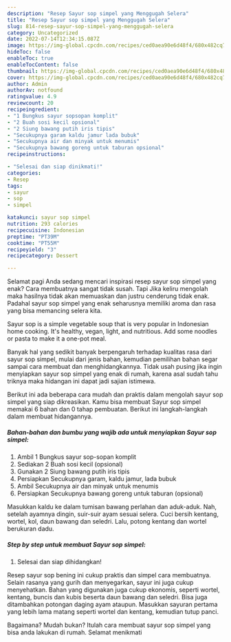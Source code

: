 ```yaml
---
description: "Resep Sayur sop simpel yang Menggugah Selera"
title: "Resep Sayur sop simpel yang Menggugah Selera"
slug: 814-resep-sayur-sop-simpel-yang-menggugah-selera
category: Uncategorized
date: 2022-07-14T12:34:15.087Z
image: https://img-global.cpcdn.com/recipes/ced0aea90e6d48f4/680x482cq70/sayur-sop-simpel-foto-resep-utama.jpg
hideToc: false
enableToc: true
enableTocContent: false
thumbnail: https://img-global.cpcdn.com/recipes/ced0aea90e6d48f4/680x482cq70/sayur-sop-simpel-foto-resep-utama.jpg
cover: https://img-global.cpcdn.com/recipes/ced0aea90e6d48f4/680x482cq70/sayur-sop-simpel-foto-resep-utama.jpg
author: Admin
authorAv: notfound
ratingvalue: 4.9
reviewcount: 20
recipeingredient:
- "1 Bungkus sayur sopsopan komplit"
- "2 Buah sosi kecil opsional"
- "2 Siung bawang putih iris tipis"
- "Secukupnya garam kaldu jamur lada bubuk"
- "Secukupnya air dan minyak untuk menumis"
- "Secukupnya bawang goreng untuk taburan opsional"
recipeinstructions:

- "Selesai dan siap dinikmati!"
categories:
- Resep
tags:
- sayur
- sop
- simpel

katakunci: sayur sop simpel 
nutrition: 293 calories
recipecuisine: Indonesian
preptime: "PT39M"
cooktime: "PT55M"
recipeyield: "3"
recipecategory: Dessert

---
```



Selamat pagi Anda sedang mencari inspirasi resep sayur sop simpel yang enak? Cara membuatnya sangat tidak susah. Tapi Jika keliru mengolah maka hasilnya tidak akan memuaskan dan justru cenderung tidak enak. Padahal sayur sop simpel yang enak seharusnya memiliki aroma dan rasa yang bisa memancing selera kita.


Sayur sop is a simple vegetable soup that is very popular in Indonesian home cooking. It&#39;s healthy, vegan, light, and nutritious. Add some noodles or pasta to make it a one-pot meal.

Banyak hal yang sedikit banyak berpengaruh terhadap kualitas rasa dari sayur sop simpel, mulai dari jenis bahan, kemudian pemilihan bahan segar sampai cara membuat dan menghidangkannya. Tidak usah pusing jika ingin menyiapkan sayur sop simpel yang enak di rumah, karena asal sudah tahu triknya maka hidangan ini dapat jadi sajian istimewa.


Berikut ini ada beberapa cara mudah dan praktis dalam mengolah sayur sop simpel yang siap dikreasikan. Kamu bisa membuat Sayur sop simpel memakai 6 bahan dan 0 tahap pembuatan. Berikut ini langkah-langkah dalam membuat hidangannya.

<!--inarticleads1-->

##### Bahan-bahan dan bumbu yang wajib ada untuk menyiapkan Sayur sop simpel:

1. Ambil 1 Bungkus sayur sop-sopan komplit
1. Sediakan 2 Buah sosi kecil (opsional)
1. Gunakan 2 Siung bawang putih iris tipis
1. Persiapkan Secukupnya garam, kaldu jamur, lada bubuk
1. Ambil Secukupnya air dan minyak untuk menumis
1. Persiapkan Secukupnya bawang goreng untuk taburan (opsional)


Masukkan kaldu ke dalam tumisan bawang perlahan dan aduk-aduk. Nah, setelah ayamnya dingin, suir-suir ayam sesuai selera. Cuci bersih kentang, wortel, kol, daun bawang dan seledri. Lalu, potong kentang dan wortel berukuran dadu. 

<!--inarticleads2-->

##### Step by step untuk membuat Sayur sop simpel:


1. Selesai dan siap dihidangkan!

Resep sayur sop bening ini cukup praktis dan simpel cara membuatnya. Selain rasanya yang gurih dan menyegarkan, sayur ini juga cukup menyehatkan. Bahan yang digunakan juga cukup ekonomis, seperti wortel, kentang, buncis dan kubis beserta daun bawang dan seledri. Bisa juga ditambahkan potongan daging ayam ataupun. Masukkan sayuran pertama yang lebih lama matang seperti wortel dan kentang, kemudian tutup panci. 

Bagaimana? Mudah bukan? Itulah cara membuat sayur sop simpel yang bisa anda lakukan di rumah. Selamat menikmati
